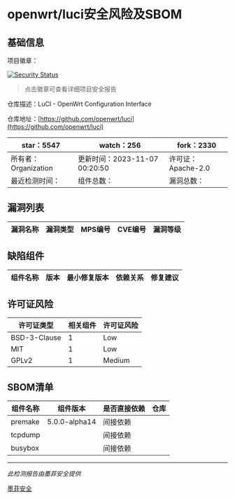 # openwrt/luci安全风险及SBOM

## 基础信息

项目徽章：

[![Security Status](https://www.murphysec.com/platform3/v31/badge/1721613169824657408.svg)](https://www.murphysec.com/console/report/1700577902784724992/1721613169824657408)

> 点击徽章可查看详细项目安全报告

仓库描述：LuCI - OpenWrt Configuration Interface

仓库地址：[https://github.com/openwrt/luci](https://github.com/openwrt/luci)

| star：5547 | watch：256 | fork：2330 |
| ----------- | -------------- | ------------ |
| 所有者：Organization | 更新时间：2023-11-07 00:20:50 | 许可证：Apache-2.0 |
| 最近检测时间： | 组件总数： | 漏洞总数： |




## 漏洞列表

| 漏洞名称 | 漏洞类型 | MPS编号 | CVE编号 | 漏洞等级 |
| ------- | ------ | ------- | ------ | ----- |





## 缺陷组件

| 组件名称 | 版本 | 最小修复版本 | 依赖关系 | 修复建议 |
| -------- | ---- | ------------ | -------- | -------- |





## 许可证风险

| 许可证类型 | 相关组件 | 许可证风险 |
| ---------- | -------- | ---------- |
|BSD-3-Clause|1|Low|
|MIT|1|Low|
|GPLv2|1|Medium|




## SBOM清单

| 组件名称 | 组件版本 | 是否直接依赖 | 仓库 |
| -------- | -------- | ------------ | ---- |
|premake|5.0.0-alpha14|间接依赖||
|tcpdump||间接依赖||
|busybox||间接依赖||


------

*此检测报告由墨菲安全提供*

[墨菲安全](www.murphysec.com)